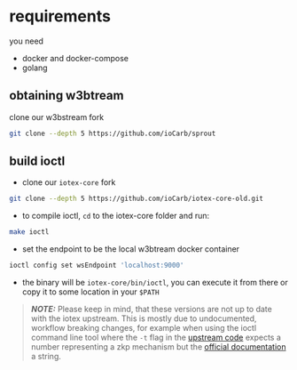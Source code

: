 # requirements
you need
- docker and docker-compose
- golang

## obtaining w3btream

clone our w3bstream fork

```bash
git clone --depth 5 https://github.com/ioCarb/sprout
```

## build ioctl

- clone our `iotex-core` fork

```bash
git clone --depth 5 https://github.com/ioCarb/iotex-core-old.git
```

- to compile ioctl, `cd` to the iotex-core folder and run:

```bash
make ioctl
```

- set the endpoint to be the local w3btream docker container

```bash
ioctl config set wsEndpoint 'localhost:9000'
```

- the binary will be `iotex-core/bin/ioctl`, you can execute it from there or copy it to some location in your `$PATH`

> **_NOTE:_** Please keep in mind, that these versions are not up to date with the iotex upstream. This is mostly due to undocumented, workflow breaking changes, for example when using the ioctl command line tool where the `-t` flag in the  [upstream code](https://github.com/iotexproject/iotex-core/blob/778b8eeb9de57187c0ba232c20ae5ebbac17af30/ioctl/cmd/ws/wsprojectconfig.go#L134) expects a number representing a zkp mechanism but the [official documentation](https://docs.iotex.io/depin-infra-modules-dim/w3bstream-depin-verification/build-with-w3bstream/deploy-to-w3bstream/create-the-project-file#risc-zero-provers) a string.
